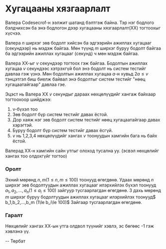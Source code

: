 Хугацааны хязгаарлалт
=====================

Валера Codesecrof-н ээлжит шатанд бэлтгэж байна. Тэр нэг бодлого бэлдчихсэн ба энэ бодлогон дээр хугацааны хязгаарлалт(ХХ) тогтоохыг хүсчээ.

Валера $n$ ширхэг зөв бодолт хийсэн ба эдгээрийн ажиллах хугацааг (секундээр) нь мэдэж байгаа. Мөн түүнд $m$ ширхэг буруу бодолт байгаа ба эдгээрийн ажиллах хугацааг (секунд) ч мөн мэдэж байгаа.


Валера ХХ-ыг  $v$ секундээр тогтоох гэж байгаа. Бодолтын ажиллах хугацаа $v$ секундээс хэтрэхгүй бол энэ бодолт нь систем тестийг давлаа гэж үзнэ. Мөн бодолтын ажиллах хугацаа $a$-н хувьд $2a\le v$ тэнцэтгэл биш биелж байвал энэ бодолтыг систем тестийг "нөөц хугацаатайгаар" давлаа гэе.

Эцэст нь Валера ХХ $v$ секундыг дараах нөхцөлүүдийг хангаж байхаар тогтоохоор шийджээ:

 1. v-бүхэл тоо
 2. Зөв бодолт бүр систем тестийг давах ёстой.
 3. Дор хаяж нэг зөв бодолт систем тестийг нөөц хугацаатайгаар давах хэрэгтэй.
 4. Буруу бодолт бүр систем тестийг давах ёсгүй.
 5. $v$ нь 1,2,3,4 нөхцөлүүдийг хангах $v$ тоонуудын хамгийн бага нь байх ёстой.

Валерад ХХ-н хамгийн сайн утгыг олоход тусална уу. (эсвэл нөхцөлийг хангах тоо олдохгүйг тогтоо)

### Оролт
Эхний мөрөнд $n, m (1\le n,m\le 100)$ тоонууд өгөгдөнө. Удаах мөрөнд $n$ ширхэг зөв бодолтуудын ажиллах хугацааг илэрхийлэх бүхэл тоонууд   $a_1,a_2,...,a_n (1\le a_i\le 100)$ зайгуур тусгаарлагдан өгөгдөнө. 3 дахь мөрөнд $m$ ширхэг буруу бодолтуудын ажиллах хугацааг илэрхийлэх тоонууд$ b_1,b_2,...,b_m (1\le b_i\le 100)$ Зайгаар тусгаарлагдан өгөгдөнө.

### Гаралт
Нөхцөлийг хангах ХХ-ын утга олдвол түүнийг хэвлэ, эс бөгөөс -1 гэж хэвлэнэ үү.

-- Төрбат
